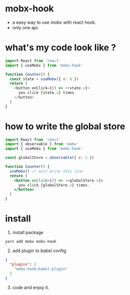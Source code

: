# mobx-hook
* a easy way to use mobx with react hook.
* only one api.

# what's my code look like ?
``` js
import React from 'react'
import { useMobx } from 'mobx-hook'

function Counter() {
  const state = useMobx({ x: 0 })
  return (
    <button onClick={() => ++state.x}>
      you click {state.x} times.
    </button>
  )
}
```

# how to write the global store
``` jsx
import React from 'react'
import { observable } from 'mobx'
import { useMobx } from 'mobx-hook'

const globalStore = observable({ x: 1 })

function Counter() {
  useMobx() // must write this line
  return (
    <button onClick={() => ++globalStore.x}>
      you click {globalStore.x} times.
    </button>
  )
}
```

# install
1. install package
```
yarn add mobx mobx-hook
```
2. add plugin to babel config
``` json
{
  "plugins": [
    "mobx-hook/babel-plugin"
  ]
}
```
3. code and enjoy it.
